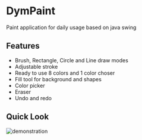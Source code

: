 # DymPaint
Paint application for daily usage based on java swing
## Features
* Brush, Rectangle, Circle and Line draw modes
* Adjustable stroke
* Ready to use 8 colors and 1 color choser
* Fill tool for background and shapes
* Color picker
* Eraser
* Undo and redo
## Quick Look
![demonstration](https://github.com/MehmetUmit/DymPaint/blob/main/firstLook.gif)
